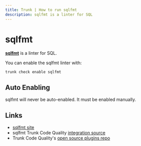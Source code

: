 ```yaml
---
title: Trunk | How to run sqlfmt
description: sqlfmt is a linter for SQL
---
```


# sqlfmt

[**sqlfmt**](https://github.com/tconbeer/sqlfmt#readme) is a linter for SQL.

You can enable the sqlfmt linter with:

```shell
trunk check enable sqlfmt
```

## Auto Enabling

sqlfmt will never be auto-enabled. It must be enabled manually.

## Links

* [sqlfmt site](https://github.com/tconbeer/sqlfmt#readme)
* sqlfmt Trunk Code Quality [integration source](https://github.com/trunk-io/plugins/tree/main/linters/sqlfmt)
* Trunk Code Quality's [open source plugins repo](https://github.com/trunk-io/plugins/tree/main)

